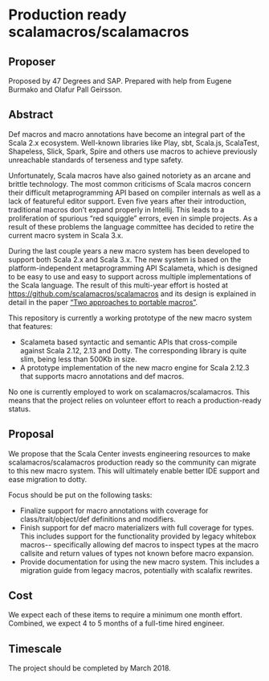 # Production ready scalamacros/scalamacros

## Proposer

Proposed by 47 Degrees and SAP. Prepared with help from Eugene Burmako and Olafur Pall Geirsson.

## Abstract

Def macros and macro annotations have become an integral part of the Scala 2.x ecosystem. Well-known libraries like Play, sbt, Scala.js, ScalaTest, Shapeless, Slick, Spark, Spire and others use macros to achieve previously unreachable standards of terseness and type safety.

Unfortunately, Scala macros have also gained notoriety as an arcane and brittle technology. The most common criticisms of Scala macros concern their difficult metaprogramming API based on compiler internals as well as a lack of featureful editor support. Even five years after their introduction, traditional macros don’t expand properly in Intellij. This leads to a proliferation of spurious “red squiggle” errors, even in simple projects. As a result of these problems the language committee has decided to retire the current macro system in Scala 3.x.

During the last couple years a new macro system has been developed to support both Scala 2.x and Scala 3.x. The new system is based on the platform-independent metaprogramming API Scalameta, which is designed to be easy to use and easy to support across multiple implementations of the Scala language. The result of this multi-year effort is hosted at https://github.com/scalamacros/scalamacros and its design is explained in detail in the paper [“Two approaches to portable macros”](https://www.dropbox.com/s/2xzcczr3q77veg1/gestalt.pdf).

This repository is currently a working prototype of the new macro system that features:

- Scalameta based syntactic and semantic APIs that cross-compile against Scala 2.12, 2.13 and Dotty. The corresponding library is quite slim, being less than 500Kb in size.
- A prototype implementation of the new macro engine for Scala 2.12.3 that supports macro annotations and def macros.

No one is currently employed to work on scalamacros/scalamacros. This means that the project relies on volunteer effort to reach a production-ready status.

## Proposal

We propose that the Scala Center invests engineering resources to make scalamacros/scalamacros production ready so the community can migrate to this new macro system. This will ultimately enable better IDE support and ease migration to dotty.

Focus should be put on the following tasks:

- Finalize support for macro annotations with coverage for class/trait/object/def definitions and modifiers.
- Finish support for def macro materializers with full coverage for types. This includes support for the functionality provided by legacy whitebox macros-- specifically allowing def macros to inspect types at the macro callsite and return values of types not known before macro expansion.
- Provide documentation for using the new macro system. This includes a migration guide from legacy macros, potentially with scalafix rewrites.


## Cost

We expect each of these items to require a minimum one month effort. Combined, we expect 4 to 5 months of a full-time hired engineer.

## Timescale

The project should be completed by March 2018.
